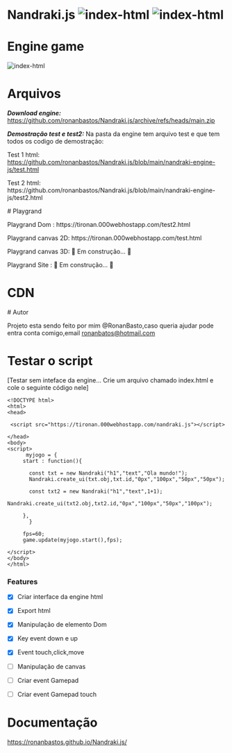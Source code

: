 # Nandraki.js <img src="https://img.shields.io/badge/Lincense-MIT-green" alt="index-html" border="0"> <img src="https://img.shields.io/badge/Version-1.2.0-blue" alt="index-html" border="0">
# Engine game    </br>

</p>

<img src="https://i.ibb.co/k6pMWgQ/index-html.png" alt="index-html" border="0"></br>

# Arquivos <br>

***Download engine:*** https://github.com/ronanbastos/Nandraki.js/archive/refs/heads/main.zip

***Demostração test e test2:*** 
Na pasta da engine tem arquivo test e  que tem todos os codigo de demostração:


  Test 1 html: https://github.com/ronanbastos/Nandraki.js/blob/main/nandraki-engine-js/test.html
<p>
  Test 2 html: https://github.com/ronanbastos/Nandraki.js/blob/main/nandraki-engine-js/test2.html
<p>
# Playgrand
<p>
  Playgrand Dom : https://tironan.000webhostapp.com/test2.html
<p>
  Playgrand canvas 2D: https://tironan.000webhostapp.com/test.html
<p>
  Playgrand canvas 3D: 🚧  Em construção...  🚧	

<p>
  Playgrand Site : 🚧  Em construção...  🚧	
	
# CDN 

***<script src= "https://tironan.000webhostapp.com/nandraki.js" ></script>***
<p>
# Autor 

Projeto esta sendo feito por mim @RonanBasto,caso queria ajudar pode entra conta comigo,email ronanbatos@hotmail.com	


# Testar o script 
[Testar sem inteface da engine... Crie um arquivo chamado index.html e cole o seguinte código nele]



	<!DOCTYPE html>
	<html>
	<head>

	 <script src="https://tironan.000webhostapp.com/nandraki.js"></script>

	</head>
	<body>
	<script>
	      myjogo = {
		 start : function(){

		   const txt = new Nandraki("h1","text","Ola mundo!");
		   Nandraki.create_ui(txt.obj,txt.id,"0px","100px","50px","50px");

		   const txt2 = new Nandraki("h1","text",1+1);
		   Nandraki.create_ui(txt2.obj,txt2.id,"0px","100px","50px","100px");

		 },	
	       }

	     fps=60;	
	     game.update(myjogo.start(),fps);  

	</script>
	</body>
	</html>

### Features

- [x] Criar interface da engine html
- [x] Export html
- [x] Manipulação de elemento Dom
- [x] Key event down e up
- [x] Event touch,click,move		
- [ ] Manipulação de canvas 
- [ ] Criar event Gamepad
- [ ] Criar event Gamepad touch		
	
	
# Documentação

https://ronanbastos.github.io/Nandraki.js/


